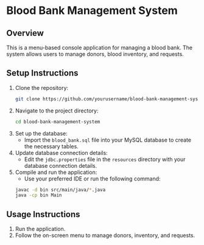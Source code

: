 # Blood Bank Management System

## Overview
This is a menu-based console application for managing a blood bank. The system allows users to manage donors, blood inventory, and requests.

## Setup Instructions
1. Clone the repository:
    ```bash
    git clone https://github.com/yourusername/blood-bank-management-system.git
    ```
2. Navigate to the project directory:
    ```bash
    cd blood-bank-management-system
    ```
3. Set up the database:
    - Import the `blood_bank.sql` file into your MySQL database to create the necessary tables.
4. Update database connection details:
    - Edit the `jdbc.properties` file in the `resources` directory with your database connection details.
5. Compile and run the application:
    - Use your preferred IDE or run the following command:
    ```bash
    javac -d bin src/main/java/*.java
    java -cp bin Main
    ```

## Usage Instructions
1. Run the application.
2. Follow the on-screen menu to manage donors, inventory, and requests.
